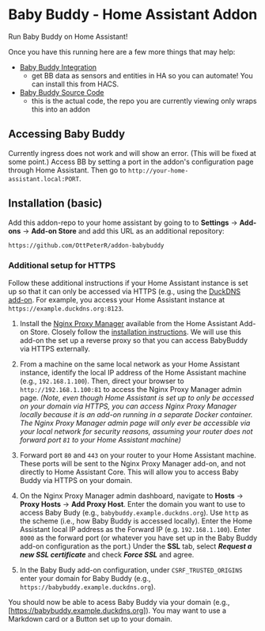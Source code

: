 # Baby Buddy - Home Assistant Addon
Run Baby Buddy on Home Assistant!

Once you have this running here are a few more things that may help:
- [Baby Buddy Integration](https://github.com/jcgoette/baby_buddy_homeassistant)
  - get BB data as sensors and entities in HA so you can automate! You can install this from HACS.
- [Baby Buddy Source Code](https://github.com/babybuddy/babybuddy)
  - this is the actual code, the repo you are currently viewing only wraps this into an addon


## Accessing Baby Buddy
Currently ingress does not work and will show an error. (This will be fixed at some point.) Access BB by setting a port in the addon's configuration page through Home Assistant. Then go to `http://your-home-assistant.local:PORT`.


## Installation (basic)
Add this addon-repo to your home assistant by going to to **Settings** -> **Add-ons** -> **Add-on Store** and add this URL as an additional repository: 
```txt
https://github.com/OttPeterR/addon-babybuddy
```

### Additional setup for HTTPS
Follow these additional instructions if your Home Assistant instance is set up so that it can only be accessed via HTTPS (e.g., using the [DuckDNS add-on](https://github.com/home-assistant/addons/tree/master/duckdns). For example, you access your Home Assistant instance at `https://example.duckdns.org:8123`.

1. Install the [Nginx Proxy Manager](https://github.com/hassio-addons/addon-nginx-proxy-manager) available from the Home Assistant Add-on Store. Closely follow the [installation instructions](https://github.com/hassio-addons/addon-nginx-proxy-manager/blob/main/proxy-manager/DOCS.md). We will use this add-on the set up a reverse proxy so that you can access BabyBuddy via HTTPS externally. 

2. From a machine on the same local network as your Home Assistant instance, identify the local IP address of the Home Assistant machine (e.g., `192.168.1.100`). Then, direct your browser to `http://192.168.1.100:81` to access the Nginx Proxy Manager admin page. *(Note, even though Home Assistant is set up to only be accessed on your domain via HTTPS, you can access Nginx Proxy Manager locally because it is an add-on running in a separate Docker container. The Nginx Proxy Manager admin page will only ever be accessible via your local network for security reasons, assuming your router does not forward port `81` to your Home Assistant machine)*

3. Forward port `80` and `443` on your router to your Home Assistant machine. These ports will be sent to the Nginx Proxy Manager add-on, and not directly to Home Assistant Core. This will allow you to access Baby Buddy via HTTPS on your domain. 

4. On the Nginx Proxy Manager admin dashboard, navigate to **Hosts** -> **Proxy Hosts** -> **Add Proxy Host**. Enter the domain you want to use to access Baby Budy (e.g., `babybuddy.example.duckdns.org`). Use `http` as the scheme (i.e., how Baby Buddy is accessed locally). Enter the Home Assistant local IP address as the Forward IP (e.g. `192.168.1.100`). Enter `8000` as the forward port (or whatever you have set up in the Baby Buddy add-on configuration as the port.) Under the **SSL** tab, select ***Request a new SSL certificate*** and check ***Force SSL*** and agree. 

5. In the Baby Budy add-on configuration, under `CSRF_TRUSTED_ORIGINS` enter your domain for Baby Buddy (e.g., `https://babybuddy.example.duckdns.org`). 

You should now be able to acess Baby Buddy via your domain (e.g., [https://babybuddy.example.duckdns.org]). You may want to use a Markdown card or a Button set up to your domain. 
